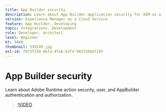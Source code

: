 ```yaml
---
title: App Builder security
description: Learn about App Builder application security for AEM as a Cloud Service.
version: Experience Manager as a Cloud Service
feature: App Builder, Developing
topic: Integrations, Development
role: Developer, Architect
level: Beginner
kt: 9460
thumbnail: 339249.jpg
exl-id: f0f3f254-0efa-4fab-b2fd-96571bbb719f
---
```

# App Builder security

Learn about Adobe Runtime action security, user, and AppBuilder authentication and authorization.

>[!VIDEO](https://video.tv.adobe.com/v/339249/?quality=12&learn=on)
